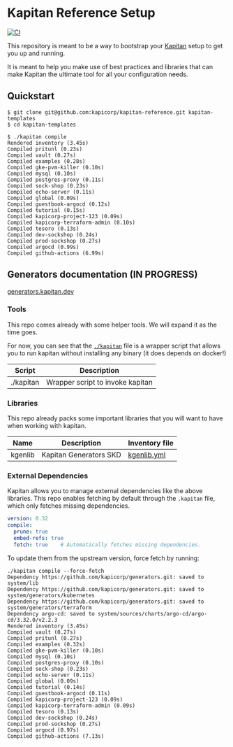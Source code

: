 # Kapitan Reference Setup

[![CI](https://github.com/kapicorp/kapitan-reference/actions/workflows/integration-test.yml/badge.svg?event=push)](https://github.com/kapicorp/kapitan-reference/actions/workflows/integration-test.yml)


This repository is meant to be a way to bootstrap your [Kapitan](https://kapitan.dev) setup to get you up and running.

It is meant to help you make use of best practices and libraries that can make Kapitan the ultimate tool for all your configuration needs.


## Quickstart

```shell script
$ git clone git@github.com:kapicorp/kapitan-reference.git kapitan-templates
$ cd kapitan-templates

$ ./kapitan compile
Rendered inventory (3.45s)
Compiled pritunl (0.23s)
Compiled vault (0.27s)
Compiled examples (0.28s)
Compiled gke-pvm-killer (0.10s)
Compiled mysql (0.10s)
Compiled postgres-proxy (0.11s)
Compiled sock-shop (0.23s)
Compiled echo-server (0.11s)
Compiled global (0.09s)
Compiled guestbook-argocd (0.12s)
Compiled tutorial (0.15s)
Compiled kapicorp-project-123 (0.09s)
Compiled kapicorp-terraform-admin (0.10s)
Compiled tesoro (0.13s)
Compiled dev-sockshop (0.24s)
Compiled prod-sockshop (0.27s)
Compiled argocd (0.99s)
Compiled github-actions (6.99s)
```

## Generators documentation (IN PROGRESS)

[generators.kapitan.dev](https://generators.kapitan.dev/)

### Tools

This repo comes already with some helper tools. We will expand it as the time goes.

For now, you can see that the [`./kapitan`](kapitan) file is a wrapper script that allows you to run kapitan without installing any binary (it does depends on docker!)


| Script    | Description                      |
|-----------|----------------------------------|
| ./kapitan | Wrapper script to invoke kapitan |


### Libraries

This repo already packs some important libraries that you will want to have when working with kapitan.

| Name    | Description            | Inventory file                                       |
|---------|------------------------|------------------------------------------------------|
| kgenlib | Kapitan Generators SKD | [kgenlib.yml](inventory/classes/kapitan/generators/kgenlib.yml) |


### External Dependencies

Kapitan allows you to manage external dependencies like the above libraries.
This repo enables fetching by default through the `.kapitan` file, which only fetches missing dependencies.

```yaml
version: 0.32
compile:
  prune: true
  embed-refs: true
  fetch: true    # Automatically fetches missing dependencies.
```

To update them from the upstream version, force fetch by running:

```shell script
./kapitan compile --force-fetch
Dependency https://github.com/kapicorp/generators.git: saved to system/lib
Dependency https://github.com/kapicorp/generators.git: saved to system/generators/kubernetes
Dependency https://github.com/kapicorp/generators.git: saved to system/generators/terraform
Dependency argo-cd: saved to system/sources/charts/argo-cd/argo-cd/3.32.0/v2.2.3
Rendered inventory (3.45s)
Compiled vault (0.27s)
Compiled pritunl (0.27s)
Compiled examples (0.32s)
Compiled gke-pvm-killer (0.10s)
Compiled mysql (0.10s)
Compiled postgres-proxy (0.10s)
Compiled sock-shop (0.23s)
Compiled echo-server (0.11s)
Compiled global (0.09s)
Compiled tutorial (0.14s)
Compiled guestbook-argocd (0.11s)
Compiled kapicorp-project-123 (0.09s)
Compiled kapicorp-terraform-admin (0.09s)
Compiled tesoro (0.13s)
Compiled dev-sockshop (0.24s)
Compiled prod-sockshop (0.27s)
Compiled argocd (0.97s)
Compiled github-actions (7.13s)
```

